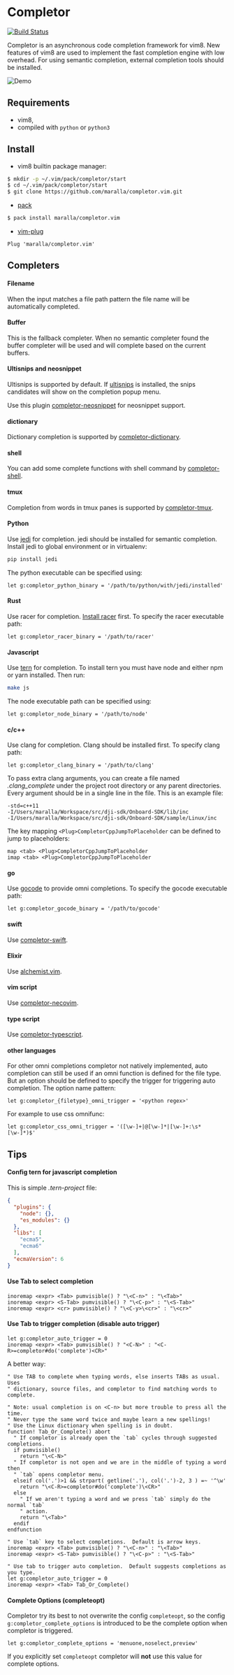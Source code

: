 Completor
=========

[![Build Status](https://travis-ci.org/maralla/completor.vim.svg?branch=master)](https://travis-ci.org/maralla/completor.vim)

Completor is an asynchronous code completion framework for vim8. New features
of vim8 are used to implement the fast completion engine with low overhead.
For using semantic completion, external completion tools should be installed.

![Demo](http://i.imgur.com/f5EoiA6.gif)

Requirements
------------

* vim8,
* compiled with `python` or `python3`


Install
-------

* vim8 builtin package manager:

```bash
$ mkdir -p ~/.vim/pack/completor/start
$ cd ~/.vim/pack/completor/start
$ git clone https://github.com/maralla/completor.vim.git
```

* [pack](https://github.com/maralla/pack)

```bash
$ pack install maralla/completor.vim
```

* [vim-plug](https://github.com/junegunn/vim-plug)

```vim
Plug 'maralla/completor.vim'
```

Completers
----------

#### Filename
When the input matches a file path pattern the file name will be automatically
completed.

#### Buffer
This is the fallback completer. When no semantic completer found the buffer
completer will be used and will complete based on the current buffers.

#### Ultisnips and neosnippet

Ultisnips is supported by default. If [ultisnips](https://github.com/SirVer/ultisnips) is installed,
the snips candidates will show on the completion popup menu.

Use this plugin [completor-neosnippet](https://github.com/maralla/completor-neosnippet) for neosnippet support.

#### dictionary

Dictionary completion is supported by [completor-dictionary](https://github.com/masawada/completor-dictionary).

#### shell

You can add some complete functions with shell command by [completor-shell](https://github.com/tokorom/completor-shell).

#### tmux

Completion from words in tmux panes is supported by [completor-tmux](https://github.com/ferreum/completor-tmux).

#### Python
Use [jedi](https://github.com/davidhalter/jedi) for completion. jedi should be
installed for semantic completion.  Install jedi to global environment or in virtualenv:

```bash
pip install jedi
```

The python executable can be specified using:

```vim
let g:completor_python_binary = '/path/to/python/with/jedi/installed'
```

#### Rust
Use racer for completion. [Install racer](https://github.com/phildawes/racer#installation)
first. To specify the racer executable path:

```vim
let g:completor_racer_binary = '/path/to/racer'
```

#### Javascript
Use [tern](https://github.com/ternjs/tern) for completion. To install tern
you must have node and either npm or yarn installed. Then run:

```bash
make js
```

The node executable path can be specified using:

```vim
let g:completor_node_binary = '/path/to/node'
```

#### c/c++
Use clang for completion. Clang should be installed first. To specify clang path:

```vim
let g:completor_clang_binary = '/path/to/clang'
```

To pass extra clang arguments, you can create a file named *.clang_complete*
under the project root directory or any parent directories. Every argument
should be in a single line in the file. This is an example file:
```
-std=c++11
-I/Users/maralla/Workspace/src/dji-sdk/Onboard-SDK/lib/inc
-I/Users/maralla/Workspace/src/dji-sdk/Onboard-SDK/sample/Linux/inc
```

The key mapping `<Plug>CompletorCppJumpToPlaceholder` can be defined
to jump to placeholders:

```vim
map <tab> <Plug>CompletorCppJumpToPlaceholder
imap <tab> <Plug>CompletorCppJumpToPlaceholder
```

#### go
Use [gocode](https://github.com/nsf/gocode) to provide omni completions.
To specify the gocode executable path:

```vim
let g:completor_gocode_binary = '/path/to/gocode'
```

#### swift

Use [completor-swift](https://github.com/maralla/completor-swift).

#### Elixir

Use [alchemist.vim](https://github.com/slashmili/alchemist.vim).

#### vim script

Use [completor-necovim](https://github.com/kyouryuukunn/completor-necovim).

#### type script

Use [completor-typescript](https://github.com/maralla/completor-typescript).

#### other languages

For other omni completions completor not natively implemented, auto completion
can still be used if an omni function is defined for the file type. But an option
should be defined to specify the trigger for triggering auto completion. The
option name pattern:

```vim
let g:completor_{filetype}_omni_trigger = '<python regex>'
```

For example to use css omnifunc:
```vim
let g:completor_css_omni_trigger = '([\w-]+|@[\w-]*|[\w-]+:\s*[\w-]*)$'
```

Tips
----

#### Config tern for javascript completion

This is simple *.tern-project* file:
```json
{
  "plugins": {
    "node": {},
    "es_modules": {}
  },
  "libs": [
    "ecma5",
    "ecma6"
  ],
  "ecmaVersion": 6
}
```

#### Use Tab to select completion

```vim
inoremap <expr> <Tab> pumvisible() ? "\<C-n>" : "\<Tab>"
inoremap <expr> <S-Tab> pumvisible() ? "\<C-p>" : "\<S-Tab>"
inoremap <expr> <cr> pumvisible() ? "\<C-y>\<cr>" : "\<cr>"
```

#### Use Tab to trigger completion (disable auto trigger)

```vim
let g:completor_auto_trigger = 0
inoremap <expr> <Tab> pumvisible() ? "<C-N>" : "<C-R>=completor#do('complete')<CR>"
```

A better way:

```vim
" Use TAB to complete when typing words, else inserts TABs as usual.  Uses
" dictionary, source files, and completor to find matching words to complete.

" Note: usual completion is on <C-n> but more trouble to press all the time.
" Never type the same word twice and maybe learn a new spellings!
" Use the Linux dictionary when spelling is in doubt.
function! Tab_Or_Complete() abort
  " If completor is already open the `tab` cycles through suggested completions.
  if pumvisible()
    return "\<C-N>"
  " If completor is not open and we are in the middle of typing a word then
  " `tab` opens completor menu.
  elseif col('.')>1 && strpart( getline('.'), col('.')-2, 3 ) =~ '^\w'
    return "\<C-R>=completor#do('complete')\<CR>"
  else
    " If we aren't typing a word and we press `tab` simply do the normal `tab`
    " action.
    return "\<Tab>"
  endif
endfunction

" Use `tab` key to select completions.  Default is arrow keys.
inoremap <expr> <Tab> pumvisible() ? "\<C-n>" : "\<Tab>"
inoremap <expr> <S-Tab> pumvisible() ? "\<C-p>" : "\<S-Tab>"

" Use tab to trigger auto completion.  Default suggests completions as you type.
let g:completor_auto_trigger = 0
inoremap <expr> <Tab> Tab_Or_Complete()
```


#### Complete Options (completeopt)

Completor try its best to not overwrite the config `completeopt`, so the config
`g:completor_complete_options` is introduced to be the complete option when completor
is triggered.

```vim
let g:completor_complete_options = 'menuone,noselect,preview'
```

If you explicitly set `completeopt` completor will **not** use this value for complete
options.
